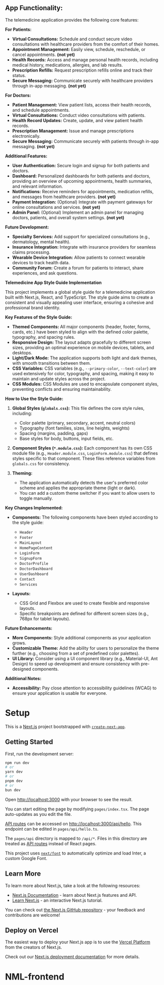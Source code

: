 ## App Functionality:

The telemedicine application provides the following core features:

**For Patients:**

- **Virtual Consultations:** Schedule and conduct secure video consultations with healthcare providers from the comfort of their homes.
- **Appointment Management:** Easily view, schedule, reschedule, or cancel appointments. **(not yet)**
- **Health Records:** Access and manage personal health records, including medical history, medications, allergies, and lab results.
- **Prescription Refills:** Request prescription refills online and track their status.
- **Secure Messaging:** Communicate securely with healthcare providers through in-app messaging. **(not yet)**

**For Doctors:**

- **Patient Management:** View patient lists, access their health records, and schedule appointments.
- **Virtual Consultations:** Conduct video consultations with patients.
- **Health Record Updates:** Create, update, and view patient health records.
- **Prescription Management:** Issue and manage prescriptions electronically.
- **Secure Messaging:** Communicate securely with patients through in-app messaging. **(not yet)**

**Additional Features:**

- **User Authentication:** Secure login and signup for both patients and doctors.
- **Dashboard:** Personalized dashboards for both patients and doctors, providing an overview of upcoming appointments, health summaries, and relevant information.
- **Notifications:** Receive reminders for appointments, medication refills, and messages from healthcare providers. **(not yet)**
- **Payment Integration:** (Optional) Integrate with payment gateways for online consultations and services. **(not yet)**
- **Admin Panel:** (Optional) Implement an admin panel for managing doctors, patients, and overall system settings. **(not yet)**

**Future Development:**

- **Specialty Services:** Add support for specialized consultations (e.g., dermatology, mental health).
- **Insurance Integration:** Integrate with insurance providers for seamless claims processing.
- **Wearable Device Integration:** Allow patients to connect wearable devices to track health data.
- **Community Forum:** Create a forum for patients to interact, share experiences, and ask questions.

**Telemedicine App Style Guide Implementation**

This project implements a global style guide for a telemedicine application built with Next.js, React, and TypeScript. The style guide aims to create a consistent and visually appealing user interface, ensuring a cohesive and professional brand identity.

**Key Features of the Style Guide:**

- **Themed Components:** All major components (header, footer, forms, cards, etc.) have been styled to align with the defined color palette, typography, and spacing rules.
- **Responsive Design:** The layout adapts gracefully to different screen sizes, providing an optimal experience on mobile devices, tablets, and desktops.
- **Light/Dark Mode:** The application supports both light and dark themes, with smooth transitions between them.
- **CSS Variables:** CSS variables (e.g., `--primary-color`, `--text-color`) are used extensively for color, typography, and spacing, making it easy to maintain and update styles across the project.
- **CSS Modules:** CSS Modules are used to encapsulate component styles, preventing conflicts and ensuring maintainability.

**How to Use the Style Guide:**

1. **Global Styles (`globals.css`):** This file defines the core style rules, including:

   - Color palette (primary, secondary, accent, neutral colors)
   - Typography (font families, sizes, line heights, weights)
   - Spacing (margins, padding, gaps)
   - Base styles for body, buttons, input fields, etc.

2. **Component Styles (`*.module.css`):** Each component has its own CSS module file (e.g., `Header.module.css`, `LoginForm.module.css`) that defines styles specific to that component. These files reference variables from `globals.css` for consistency.

3. **Theming:**
   - The application automatically detects the user's preferred color scheme and applies the appropriate theme (light or dark).
   - You can add a custom theme switcher if you want to allow users to toggle manually.

**Key Changes Implemented:**

- **Components:** The following components have been styled according to the style guide:

  - `Header`
  - `Footer`
  - `MainLayout`
  - `HomePageContent`
  - `LoginForm`
  - `SignupForm`
  - `DoctorProfile`
  - `DoctorDashboard`
  - `UserDashboard`
  - `Contact`
  - `Services`

- **Layouts:**
  - CSS Grid and Flexbox are used to create flexible and responsive layouts.
  - Specific breakpoints are defined for different screen sizes (e.g., 768px for tablet layouts).

**Future Enhancements:**

- **More Components:** Style additional components as your application grows.
- **Customizable Theme:** Add the ability for users to personalize the theme further (e.g., choosing from a set of predefined color palettes).
- **UI Library:** Consider using a UI component library (e.g., Material-UI, Ant Design) to speed up development and ensure consistency with pre-designed components.

**Additional Notes:**

- **Accessibility:** Pay close attention to accessibility guidelines (WCAG) to ensure your application is usable for everyone.

# Setup

This is a [Next.js](https://nextjs.org/) project bootstrapped with [`create-next-app`](https://github.com/vercel/next.js/tree/canary/packages/create-next-app).

## Getting Started

First, run the development server:

```bash
npm run dev
# or
yarn dev
# or
pnpm dev
# or
bun dev
```

Open [http://localhost:3000](http://localhost:3000) with your browser to see the result.

You can start editing the page by modifying `pages/index.tsx`. The page auto-updates as you edit the file.

[API routes](https://nextjs.org/docs/api-routes/introduction) can be accessed on [http://localhost:3000/api/hello](http://localhost:3000/api/hello). This endpoint can be edited in `pages/api/hello.ts`.

The `pages/api` directory is mapped to `/api/*`. Files in this directory are treated as [API routes](https://nextjs.org/docs/api-routes/introduction) instead of React pages.

This project uses [`next/font`](https://nextjs.org/docs/basic-features/font-optimization) to automatically optimize and load Inter, a custom Google Font.

## Learn More

To learn more about Next.js, take a look at the following resources:

- [Next.js Documentation](https://nextjs.org/docs) - learn about Next.js features and API.
- [Learn Next.js](https://nextjs.org/learn) - an interactive Next.js tutorial.

You can check out [the Next.js GitHub repository](https://github.com/vercel/next.js/) - your feedback and contributions are welcome!

## Deploy on Vercel

The easiest way to deploy your Next.js app is to use the [Vercel Platform](https://vercel.com/new?utm_medium=default-template&filter=next.js&utm_source=create-next-app&utm_campaign=create-next-app-readme) from the creators of Next.js.

Check out our [Next.js deployment documentation](https://nextjs.org/docs/deployment) for more details.

# NML-frontend
